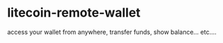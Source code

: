 litecoin-remote-wallet
======================

access your wallet from anywhere, transfer funds, show balance... etc....
